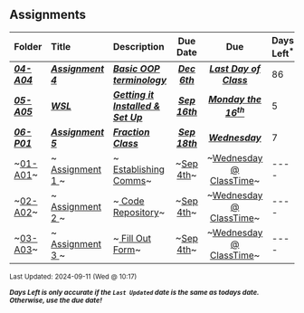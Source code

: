 ## Assignments

| Folder | Title | Description | Due Date | Due | Days Left<sup>*</sup> |
|:------|:------|:------|:-----:|:-----:|-----|
| ***<a href="https://github.com/rugbyprof/2143-Object-Oriented-Programming/tree/master/Assignments/04-A04">04-A04</a>*** | ***<a href="https://github.com/rugbyprof/2143-Object-Oriented-Programming/tree/master/Assignments/04-A04"> Assignment 4 </a>*** | ***<a href="https://github.com/rugbyprof/2143-Object-Oriented-Programming/tree/master/Assignments/04-A04"> Basic OOP terminology</a>*** | ***<a href="https://github.com/rugbyprof/2143-Object-Oriented-Programming/tree/master/Assignments/04-A04">Dec 6th</a>*** | ***<a href="https://github.com/rugbyprof/2143-Object-Oriented-Programming/tree/master/Assignments/04-A04">Last Day of Class</a>*** | 86 |
| ***<a href="https://github.com/rugbyprof/2143-Object-Oriented-Programming/tree/master/Assignments/05-A05">05-A05</a>*** | ***<a href="https://github.com/rugbyprof/2143-Object-Oriented-Programming/tree/master/Assignments/05-A05"> WSL </a>*** | ***<a href="https://github.com/rugbyprof/2143-Object-Oriented-Programming/tree/master/Assignments/05-A05"> Getting it Installed & Set Up</a>*** | ***<a href="https://github.com/rugbyprof/2143-Object-Oriented-Programming/tree/master/Assignments/05-A05">Sep 16th</a>*** | ***<a href="https://github.com/rugbyprof/2143-Object-Oriented-Programming/tree/master/Assignments/05-A05">Monday the 16<sup>th</sup></a>*** | 5 |
| ***<a href="https://github.com/rugbyprof/2143-Object-Oriented-Programming/tree/master/Assignments/06-P01">06-P01</a>*** | ***<a href="https://github.com/rugbyprof/2143-Object-Oriented-Programming/tree/master/Assignments/06-P01"> Assignment 5 </a>*** | ***<a href="https://github.com/rugbyprof/2143-Object-Oriented-Programming/tree/master/Assignments/06-P01"> Fraction Class</a>*** | ***<a href="https://github.com/rugbyprof/2143-Object-Oriented-Programming/tree/master/Assignments/06-P01">Sep 18th</a>*** | ***<a href="https://github.com/rugbyprof/2143-Object-Oriented-Programming/tree/master/Assignments/06-P01">Wednesday</a>*** | 7 |
| ~<a href="https://github.com/rugbyprof/2143-Object-Oriented-Programming/tree/master/Assignments/01-A01">01-A01</a>~ | ~<a href="https://github.com/rugbyprof/2143-Object-Oriented-Programming/tree/master/Assignments/01-A01"> Assignment 1 </a>~ | ~<a href="https://github.com/rugbyprof/2143-Object-Oriented-Programming/tree/master/Assignments/01-A01"> Establishing Comms</a>~ | ~<a href="https://github.com/rugbyprof/2143-Object-Oriented-Programming/tree/master/Assignments/01-A01">Sep 4th</a>~ | ~<a href="https://github.com/rugbyprof/2143-Object-Oriented-Programming/tree/master/Assignments/01-A01">Wednesday @ ClassTime</a>~ | ---- |
| ~<a href="https://github.com/rugbyprof/2143-Object-Oriented-Programming/tree/master/Assignments/02-A02">02-A02</a>~ | ~<a href="https://github.com/rugbyprof/2143-Object-Oriented-Programming/tree/master/Assignments/02-A02"> Assignment 2 </a>~ | ~<a href="https://github.com/rugbyprof/2143-Object-Oriented-Programming/tree/master/Assignments/02-A02"> Code Repository</a>~ | ~<a href="https://github.com/rugbyprof/2143-Object-Oriented-Programming/tree/master/Assignments/02-A02">Sep 4th</a>~ | ~<a href="https://github.com/rugbyprof/2143-Object-Oriented-Programming/tree/master/Assignments/02-A02">Wednesday @ ClassTime</a>~ | ---- |
| ~<a href="https://github.com/rugbyprof/2143-Object-Oriented-Programming/tree/master/Assignments/03-A03">03-A03</a>~ | ~<a href="https://github.com/rugbyprof/2143-Object-Oriented-Programming/tree/master/Assignments/03-A03"> Assignment 3 </a>~ | ~<a href="https://github.com/rugbyprof/2143-Object-Oriented-Programming/tree/master/Assignments/03-A03"> Fill Out Form</a>~ | ~<a href="https://github.com/rugbyprof/2143-Object-Oriented-Programming/tree/master/Assignments/03-A03">Sep 4th</a>~ | ~<a href="https://github.com/rugbyprof/2143-Object-Oriented-Programming/tree/master/Assignments/03-A03">Wednesday @ ClassTime</a>~ | ---- |

<sup>Last Updated: 2024-09-11 (Wed @ 10:17)</sup> 

<sup>***Days Left is only accurate if the `Last Updated` date is the same as todays date. Otherwise, use the due date!***</sup> 